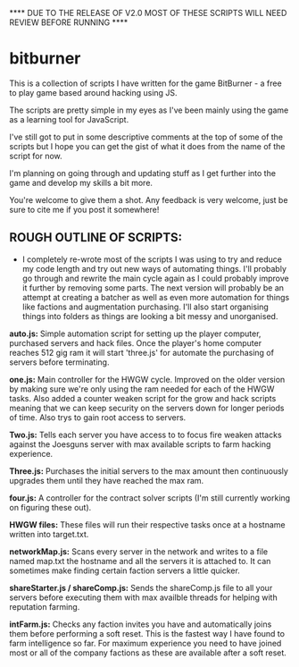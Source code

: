 **** DUE TO THE RELEASE OF V2.0 MOST OF THESE SCRIPTS WILL NEED REVIEW BEFORE RUNNING ****

# bitburner
This is a collection of scripts I have written for the game BitBurner - a free to play game based around hacking using JS.

The scripts are pretty simple in my eyes as I've been mainly using the game as a learning tool for JavaScript.

I've still got to put in some descriptive comments at the top of some of the scripts but I hope you can get the gist of what it does from the name of the script for now.

I'm planning on going through and updating stuff as I get further into the game and develop my skills a bit more.

You're welcome to give them a shot. Any feedback is very welcome, just be sure to cite me if you post it somewhere!

ROUGH OUTLINE OF SCRIPTS:
-------------------------
* I completely re-wrote most of the scripts I was using to try and reduce my code length and try out new ways of automating things. I'll probably go through and rewrite the main cycle again as I could probably improve it further by removing some parts. The next version will probably be an attempt at creating a batcher as well as even more automation for things like factions and augmentation purchasing. I'll also start organising things into folders as things are looking a bit messy and unorganised.

<strong>auto.js:</strong>
Simple automation script for setting up the player computer, purchased servers and hack files. Once the player's home computer reaches 512 gig ram it will start 'three.js' for automate the purchasing of servers before terminating.

<strong>one.js:</strong>
Main controller for the HWGW cycle. Improved on the older version by making sure we're only using the ram needed for each of the HWGW tasks. Also added a counter weaken script for the grow and hack scripts meaning that we can keep security on the servers down for longer periods of time. Also trys to gain root access to servers.

<strong>Two.js:</strong>
Tells each server you have access to to focus fire weaken attacks against the Joesguns server with max available scripts to farm hacking experience.

<strong>Three.js:</strong>
Purchases the initial servers to the max amount then continuously upgrades them until they have reached the max ram.

<strong>four.js:</strong>
A controller for the contract solver scripts (I'm still currently working on figuring these out).

<strong>HWGW files:</strong>
These files will run their respective tasks once at a hostname written into target.txt.

<strong>networkMap.js:</strong>
Scans every server in the network and writes to a file named map.txt the hostname and all the servers it is attached to. It can sometimes make finding certain faction servers a little quicker.

<strong>shareStarter.js / shareComp.js:</strong>
Sends the shareComp.js file to all your servers before executing them with max availble threads for helping with reputation farming.

<strong>intFarm.js:</strong>
Checks any faction invites you have and automatically joins them before performing a soft reset. This is the fastest way I have found to farm intelligence so far. For maximum experience you need to have joined most or all of the company factions as these are available after a soft reset.
